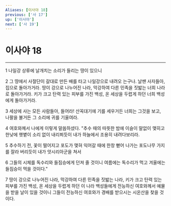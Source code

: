 ```yaml
---
Aliases: [이사야 18]
previous: ['사 17']
up: ['이사야']
next: ['사 19']
---
```

# 이사야 18

***


1 나일강 상류에 날개치는 소리가 들리는 땅이 있으니 

2 그 땅에서 사절단이 갈대로 만든 배를 타고 나일강으로 내려오 는구나. 날쌘 사자들아, 집으로 돌아가거라. 땅이 강으로 나누어진 나라, 막강하여 다른 민족을 짓밟는 너희 나라로 돌아가거라. 키가 크고 탄력 있는 피부를 가진 백성, 온 세상을 두렵게 하던 너희 백성에게 돌아가거라. 

3 세상에 사는 모든 사람들아, 들어라! 산꼭대기에 기를 세우거든 너희는 그것을 보고, 나팔을 불거든 그 소리에 귀를 기울여라. 

4 여호와께서 나에게 이렇게 말씀하셨다. "추수 때의 따뜻한 밤에 이슬이 말없이 맺히고 한낮에 햇볕이 소리 없이 내리쬐듯이 내가 하늘에서 조용히 내려다보리라. 

5 추수하기 전, 꽃이 떨어지고 포도가 맺혀 익어갈 때에 한창 뻗어 나가는 포도나무 가지를 잘라 버리듯이 내가 앗시리아군을 쳐서 

6 그들의 시체를 독수리와 들짐승에게 던져 줄 것이니 여름에는 독수리가 먹고 겨울에는 들짐승이 먹을 것이다." 

7 땅이 강으로 나누어진 나라, 막강하여 다른 민족을 짓밟는 나라, 키가 크고 탄력 있는 피부를 가진 백성, 온 세상을 두렵게 하던 이 나라 백성들에게 전능하신 여호와께서 예물을 받을 날이 있을 것이니 그들이 전능하신 여호와가 경배를 받으시는 시온산을 찾을 것이다.

